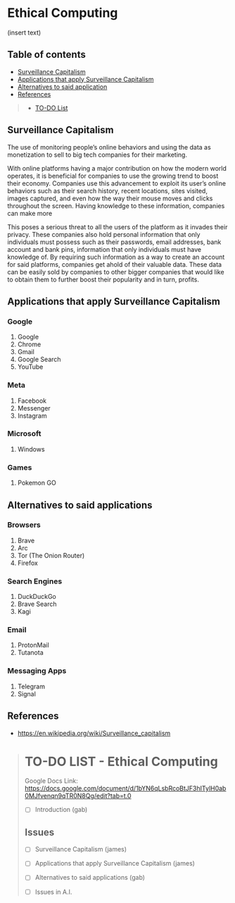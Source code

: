 # Ethical Computing
(insert text)

## Table of contents

- [Surveillance Capitalism](#surveillance-capitalism)
- [Applications that apply Surveillance Capitalism](#applications-that-apply-surveillance-capitalism)
- [Alternatives to said application](#alternatives-to-said-applications)
- [References](#references)
> - [TO-DO List](#to-do-list---ethical-computing)

## Surveillance Capitalism 

The use of monitoring people’s online behaviors and using the data as monetization to sell to big tech companies for their marketing.

With online platforms having a major contribution on how the modern world operates, it is beneficial for companies to use the growing trend to boost their economy. Companies use this advancement to exploit its user’s online behaviors such as their search history, recent locations, sites visited, images captured, and even how the way their mouse moves and clicks throughout the screen. Having knowledge to these information, companies can make more  

This poses a serious threat to all the users of the platform as it invades their privacy.
These companies also hold personal information that only individuals must possess such as their passwords, email addresses, bank account and bank pins, information that only individuals must have knowledge of. By requiring such information as a way to create an account for said platforms, companies get ahold of their valuable data. These data can be easily sold by companies to other bigger companies that would like to obtain them to further boost their popularity and in turn, profits.

## Applications that apply Surveillance Capitalism

### Google

1. Google
2. Chrome
3. Gmail
4. Google Search
5. YouTube
### Meta
1. Facebook
2. Messenger
3. Instagram
### Microsoft
1. Windows
### Games
1. Pokemon GO

## Alternatives to said applications

### Browsers
1. Brave
2. Arc
3. Tor (The Onion Router)
4. Firefox
### Search Engines
1. DuckDuckGo
2. Brave Search
3. Kagi
### Email
1. ProtonMail
2. Tutanota
### Messaging Apps
1. Telegram
2. Signal

## References
- https://en.wikipedia.org/wiki/Surveillance_capitalism

> # TO-DO LIST - Ethical Computing
> Google Docs Link: https://docs.google.com/document/d/1bYN6qLsbRcoBtJF3hITylH0ab0MJfvenqn9qTR0N8Qg/edit?tab=t.0
> - [ ] Introduction (gab) <br/>
> ## Issues
> - [ ] Surveillance Capitalism (james)
> - [ ] Applications that apply Surveillance Capitalism (james)
> - [ ] Alternatives to said applications (gab)
>
> - [ ] Issues in A.I.
